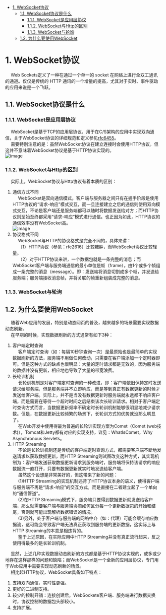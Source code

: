 
<!-- TOC -->

- [1. WebSocket协议](#1-websocket协议)
    - [1.1. WebSocket协议是什么](#11-websocket协议是什么)
        - [1.1.1. WebSocket是应用层协议](#111-websocket是应用层协议)
        - [1.1.2. WebSocket与Http的区别](#112-websocket与http的区别)
        - [1.1.3. WebSocket与轮询](#113-websocket与轮询)
    - [1.2. 为什么要使用WebSocket](#12-为什么要使用websocket)

<!-- /TOC -->


# 1. WebSocket协议
<!-- 
WebSocket协议入门介绍
https://www.cnblogs.com/nuccch/p/10947256.html
https://www.jianshu.com/p/56ba05083699

https://cloud.tencent.com/developer/article/1514062

WebSocket，3 分钟让你全面认识它
https://www.upyun.com/tech/article/508/%E8%AF%B4%E8%AF%B4%20WebSocket%EF%BC%8C3%20%E5%88%86%E9%92%9F%E8%AE%A9%E4%BD%A0%E5%85%A8%E9%9D%A2%E8%AE%A4%E8%AF%86%E5%AE%83.html
-->

&emsp; Web Sockets定义了一种在通过一个单一的 socket 在网络上进行全双工通讯的通道。仅仅是传统的 HTTP 通讯的一个增量的提高，尤其对于实时、事件驱动的应用来说是一个飞跃。  

## 1.1. WebSocket协议是什么
### 1.1.1. WebSocket是应用层协议
&emsp; WebSocket是基于TCP的应用层协议，用于在C/S架构的应用中实现双向通信，关于WebSocket协议的详细规范和定义参见[rfc6455](https://tools.ietf.org/html/rfc6455)。  
&emsp; 需要特别注意的是：虽然WebSocket协议在建立连接时会使用HTTP协议，但这并不意味着WebSocket协议是基于HTTP协议实现的。  
![image](http://182.92.69.8:8081/img/microService/netty/netty-135.png)  

### 1.1.2. WebSocket与Http的区别
<!-- 
https://www.jianshu.com/p/56ba05083699
-->
&emsp; 实际上，WebSocket协议与Http协议有着本质的区别：  
1. 通信方式不同  
&emsp; WebSocket是双向通信模式，客户端与服务器之间只有在握手阶段是使用HTTP协议的“请求-响应”模式交互，而一旦连接建立之后的通信则使用双向模式交互，不论是客户端还是服务端都可以随时将数据发送给对方；而HTTP协议则至始至终都采用“请求-响应”模式进行通信。也正因为如此，HTTP协议的通信效率没有WebSocket高。  
![image](http://182.92.69.8:8081/img/microService/netty/netty-136.png)  
2. 协议格式不同  
&emsp; WebSocket与HTTP的协议格式是完全不同的，具体来讲：  
&emsp; （1）HTTP协议（参见：rfc2616）比较臃肿，而WebSocket协议比较轻量。  
&emsp; （2）对于HTTP协议来讲，一个数据包就是一条完整的消息；而WebSocket客户端与服务端通信的最小单位是帧（frame），由1个或多个帧组成一条完整的消息（message）。即：发送端将消息切割成多个帧，并发送给服务端；服务端接收消息帧，并将关联的帧重新组装成完整的消息。  

### 1.1.3. WebSocket与轮询


## 1.2. 为什么要使用WebSocket
<!-- 
https://www.jianshu.com/p/56ba05083699

https://juejin.cn/post/6844903871710494733#heading-4
-->

&emsp; 随着Web应用的发展，特别是动态网页的普及，越来越多的场景需要实现数据动态刷新。  
&emsp; 在早期的时候，实现数据刷新的方式通常有如下3种：  
1. 客户端定时查询  
&emsp; 客户端定时查询（如：每隔10秒钟查询一次）是最原始也是最简单的实现数据刷新的方法，服务端不用做任何改动，只需要在客户端添加一个定时器即可。但是这种方式的缺点也很明显：大量的定时请求都是无效的，因为服务端的数据并没有更新，相应地也导致了大量的带宽浪费。  
2. 长轮训机制  
&emsp; 长轮训机制是对客户端定时查询的一种改进，即：客户端依旧保持定时发送请求给服务端，但是服务端并不立即响应，而是等到真正有数据更新的时候才发送给客户端。实际上，并不是当没有数据更新时服务端就永远都不响应客户端，而是需要在等待一个超时时间之后结束该次长轮训请求。相对于客户端定时查询方式而言，当数据更新频率不确定时长轮训机制能够很明显地减少请求数。但是，在数据更新比较频繁的场景下，长轮训方式的优势就没那么明显了。  
&emsp; 在Web开发中使用得最为普遍的长轮训实现方案为Comet（Comet (web技术)），Tomcat和Jetty都有对应的实现支持，详见：WhatIsComet，Why Asynchronous Servlets。  
3. HTTP Streaming  
&emsp; 不论是长轮训机制还是传统的客户端定时查询方式，都需要客户端不断地发送请求以获取数据更新，而HTTP Streaming则试图改变这种方式，其实现机制为：客户端发送获取数据更新请求到服务端时，服务端将保持该请求的响应数据流一直打开，只要有数据更新就实时地发送给客户端。  
&emsp; 虽然这个设想是非常美好的，但这带来了新的问题：  
&emsp; (1)HTTP Streaming的实现机制违背了HTTP协议本身的语义，使得客户端与服务端不再是“请求-响应”的交互方式，而是直接在二者建立起了一个单向的“通信管道”。  
&emsp; (2)在HTTP Streaming模式下，服务端只要得到数据更新就发送给客户端，那么就需要客户端与服务端协商如何区分每一个更新数据包的开始和结尾，否则就可能出现解析数据错误的情况。  
&emsp; (3)另外，处于客户端与服务端的网络中介（如：代理）可能会缓存响应数据流，这可能会导致客户端无法真正获取到服务端的更新数据，这实际上与HTTP Streaming的本意是相违背的。  
&emsp; 鉴于上述原因，在实际应用中HTTP Streaming并没有真正流行起来，反之使用得最多的是长轮训机制。  

&emsp; 显然，上述几种实现数据动态刷新的方式都是基于HTTP协议实现的，或多或少地存在这样那样的问题和缺陷；而WebSocket是一个全新的应用层协议，专门用于Web应用中需要实现动态刷新的场景。  
&emsp; 相比起HTTP协议，WebSocket具备如下特点：  

1. 支持双向通信，实时性更强。
2. 更好的二进制支持。
3. 较少的控制开销：连接创建后，WebSockete客户端、服务端进行数据交换时，协议控制的数据包头部较小。
4. 支持扩展。

